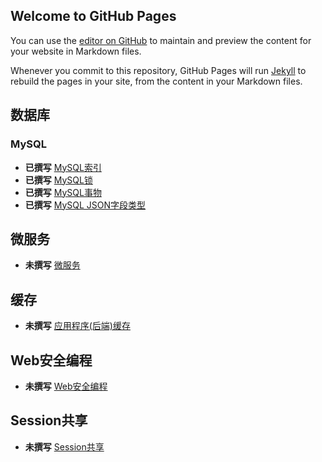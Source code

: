 ## Welcome to GitHub Pages

You can use the [editor on GitHub](https://github.com/qq1060656096/qq1060656096.github.io/edit/master/README.md) to maintain and preview the content for your website in Markdown files.

Whenever you commit to this repository, GitHub Pages will run [Jekyll](https://jekyllrb.com/) to rebuild the pages in your site, from the content in your Markdown files.


## 数据库

### MySQL
* **已撰写** [MySQL索引](development/database/mysql/index.md)
* **已撰写** [MySQL锁](development/database/mysql/lock.md)
* **已撰写** [MySQL事物](development/database/mysql/transaction.md)
* **已撰写** [MySQL JSON字段类型](development/database/mysql/field.json.md)

## 微服务
* **未撰写** [微服务](development/microservice/index.md)

## 缓存
* **未撰写** [应用程序(后端)缓存](development/microservice/index.md)


## Web安全编程
* **未撰写** [Web安全编程](development/microservice/index.md)

## Session共享
* **未撰写** [Session共享](development/microservice/index.md)
